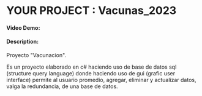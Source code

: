 
  # YOUR PROJECT : Vacunas_2023
  #### Video Demo: 
  #### Description:
                        
Proyecto "Vacunacion".

Es un proyecto elaborado en c# haciendo uso de base de datos sql (structure query language)
donde haciendo uso de gui (grafic user interface) permite al usuario promedio, agregar, eliminar y actualizar datos, valga la redundancia, de una base de datos.
